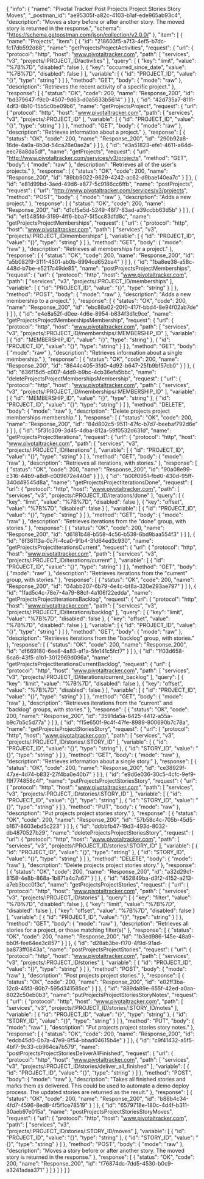 {
  "info": {
    "name": "Pivotal Tracker Post Projects Project Stories Story Moves",
    "_postman_id": "ae95305f-a82c-4103-b1af-ede965ab93c4",
    "description": "Moves a story before or after another story. The moved story is returned in the response.",
    "schema": "https://schema.getpostman.com/json/collection/v2.0.0/"
  },
  "item": [
    {
      "name": "Projects",
      "item": [
        {
          "id": "218603f5-a7f3-4ef5-b7dc-fc17db592d88",
          "name": "getProjectsProjectActivities",
          "request": {
            "url": {
              "protocol": "http",
              "host": "www.pivotaltracker.com",
              "path": [
                "services",
                "v3",
                "projects/:PROJECT_ID/activities"
              ],
              "query": [
                {
                  "key": "limit",
                  "value": "%7B%7D",
                  "disabled": false
                },
                {
                  "key": "occurred_since_date",
                  "value": "%7B%7D",
                  "disabled": false
                }
              ],
              "variable": [
                {
                  "id": "PROJECT_ID",
                  "value": "{}",
                  "type": "string"
                }
              ]
            },
            "method": "GET",
            "body": {
              "mode": "raw"
            },
            "description": "Retrieves the recent activity of a specific project."
          },
          "response": [
            {
              "status": "OK",
              "code": 200,
              "name": "Response_200",
              "id": "bd379647-f9c0-4507-9d63-d0a5633b5614"
            }
          ]
        },
        {
          "id": "42d735a7-8111-4df3-8b10-15b5c0be09b6",
          "name": "getProjectsProject",
          "request": {
            "url": {
              "protocol": "http",
              "host": "www.pivotaltracker.com",
              "path": [
                "services",
                "v3",
                "projects/:PROJECT_ID"
              ],
              "variable": [
                {
                  "id": "PROJECT_ID",
                  "value": "{}",
                  "type": "string"
                }
              ]
            },
            "method": "GET",
            "body": {
              "mode": "raw"
            },
            "description": "Retrieves information about a project."
          },
          "response": [
            {
              "status": "OK",
              "code": 200,
              "name": "Response_200",
              "id": "290b92a8-16de-4a0a-8b3d-54ca26e0ae2a"
            }
          ]
        },
        {
          "id": "e3a51823-efe1-4611-a64d-eec78a8da5df",
          "name": "getProjects",
          "request": {
            "url": "http://www.pivotaltracker.com/services/v3/projects",
            "method": "GET",
            "body": {
              "mode": "raw"
            },
            "description": "Retrieves all of the user's projects."
          },
          "response": [
            {
              "status": "OK",
              "code": 200,
              "name": "Response_200",
              "id": "89bb9022-9629-4242-ac62-d9bae140ea7c"
            }
          ]
        },
        {
          "id": "e81d99bd-3aed-49d6-a877-5c9186cc6ffb",
          "name": "postProjects",
          "request": {
            "url": "http://www.pivotaltracker.com/services/v3/projects",
            "method": "POST",
            "body": {
              "mode": "raw"
            },
            "description": "Adds a new project."
          },
          "response": [
            {
              "status": "OK",
              "code": 200,
              "name": "Response_200",
              "id": "d1cf5e5d-5249-48f7-83ad-a39ccbb63d5b"
            }
          ]
        },
        {
          "id": "ef5485fd-3199-4ff6-bba7-5f5cc83dfd8c",
          "name": "getProjectsProjectMemberships",
          "request": {
            "url": {
              "protocol": "http",
              "host": "www.pivotaltracker.com",
              "path": [
                "services",
                "v3",
                "projects/:PROJECT_ID/memberships"
              ],
              "variable": [
                {
                  "id": "PROJECT_ID",
                  "value": "{}",
                  "type": "string"
                }
              ]
            },
            "method": "GET",
            "body": {
              "mode": "raw"
            },
            "description": "Retrieves all memberships for a project."
          },
          "response": [
            {
              "status": "OK",
              "code": 200,
              "name": "Response_200",
              "id": "a5b082f9-3111-4501-ab0b-8994cd652ba4"
            }
          ]
        },
        {
          "id": "1ba8ee38-a58c-448d-b7be-e5217c49de85",
          "name": "postProjectsProjectMemberships",
          "request": {
            "url": {
              "protocol": "http",
              "host": "www.pivotaltracker.com",
              "path": [
                "services",
                "v3",
                "projects/:PROJECT_ID/memberships"
              ],
              "variable": [
                {
                  "id": "PROJECT_ID",
                  "value": "{}",
                  "type": "string"
                }
              ]
            },
            "method": "POST",
            "body": {
              "mode": "raw"
            },
            "description": "Adds a new membership to a project."
          },
          "response": [
            {
              "status": "OK",
              "code": 200,
              "name": "Response_200",
              "id": "ebc88a02-20f0-417f-bbd4-8e94f02ab7de"
            }
          ]
        },
        {
          "id": "e4e8a52f-d0ee-4d6e-8954-b834f3d1c9ce",
          "name": "getProjectsProjectMembershipsMembership",
          "request": {
            "url": {
              "protocol": "http",
              "host": "www.pivotaltracker.com",
              "path": [
                "services",
                "v3",
                "projects/:PROJECT_ID/memberships/:MEMBERSHIP_ID"
              ],
              "variable": [
                {
                  "id": "MEMBERSHIP_ID",
                  "value": "{}",
                  "type": "string"
                },
                {
                  "id": "PROJECT_ID",
                  "value": "{}",
                  "type": "string"
                }
              ]
            },
            "method": "GET",
            "body": {
              "mode": "raw"
            },
            "description": "Retrieves information about a single membership."
          },
          "response": [
            {
              "status": "OK",
              "code": 200,
              "name": "Response_200",
              "id": "8644c405-3fd0-4d92-b647-25fb9bf57cb0"
            }
          ]
        },
        {
          "id": "636f15d5-c007-4dd9-b9bc-4cb36efa5bbc",
          "name": "deleteProjectsProjectMembershipsMembership",
          "request": {
            "url": {
              "protocol": "http",
              "host": "www.pivotaltracker.com",
              "path": [
                "services",
                "v3",
                "projects/:PROJECT_ID/memberships/:MEMBERSHIP_ID"
              ],
              "variable": [
                {
                  "id": "MEMBERSHIP_ID",
                  "value": "{}",
                  "type": "string"
                },
                {
                  "id": "PROJECT_ID",
                  "value": "{}",
                  "type": "string"
                }
              ]
            },
            "method": "DELETE",
            "body": {
              "mode": "raw"
            },
            "description": "Delete projects project memberships membership."
          },
          "response": [
            {
              "status": "OK",
              "code": 200,
              "name": "Response_200",
              "id": "84d802c5-9511-47fc-b7d7-beebaf792d6e"
            }
          ]
        },
        {
          "id": "5f31c309-3d45-4dba-812a-59f0532d631d",
          "name": "getProjectsProjectIterations",
          "request": {
            "url": {
              "protocol": "http",
              "host": "www.pivotaltracker.com",
              "path": [
                "services",
                "v3",
                "projects/:PROJECT_ID/iterations"
              ],
              "variable": [
                {
                  "id": "PROJECT_ID",
                  "value": "{}",
                  "type": "string"
                }
              ]
            },
            "method": "GET",
            "body": {
              "mode": "raw"
            },
            "description": "Retrieves all iterations, with stories."
          },
          "response": [
            {
              "status": "OK",
              "code": 200,
              "name": "Response_200",
              "id": "90a08e99-c316-44b9-a8df-c009672e440d"
            }
          ]
        },
        {
          "id": "b00f0951-fbd0-430d-95ff-340d49545d8a",
          "name": "getProjectsProjectIterationsDone",
          "request": {
            "url": {
              "protocol": "http",
              "host": "www.pivotaltracker.com",
              "path": [
                "services",
                "v3",
                "projects/:PROJECT_ID/iterations/done"
              ],
              "query": [
                {
                  "key": "limit",
                  "value": "%7B%7D",
                  "disabled": false
                },
                {
                  "key": "offset",
                  "value": "%7B%7D",
                  "disabled": false
                }
              ],
              "variable": [
                {
                  "id": "PROJECT_ID",
                  "value": "{}",
                  "type": "string"
                }
              ]
            },
            "method": "GET",
            "body": {
              "mode": "raw"
            },
            "description": "Retrieves iterations from the \"done\" group, with stories."
          },
          "response": [
            {
              "status": "OK",
              "code": 200,
              "name": "Response_200",
              "id": "d6181b48-b558-4c56-b538-6bd9baa554f3"
            }
          ]
        },
        {
          "id": "8f36113a-0c7f-4ca0-91b4-3fd64ed3c930",
          "name": "getProjectsProjectIterationsCurrent",
          "request": {
            "url": {
              "protocol": "http",
              "host": "www.pivotaltracker.com",
              "path": [
                "services",
                "v3",
                "projects/:PROJECT_ID/iterations/current"
              ],
              "variable": [
                {
                  "id": "PROJECT_ID",
                  "value": "{}",
                  "type": "string"
                }
              ]
            },
            "method": "GET",
            "body": {
              "mode": "raw"
            },
            "description": "Retrieves iterations from the \"current\" group, with stories."
          },
          "response": [
            {
              "status": "OK",
              "code": 200,
              "name": "Response_200",
              "id": "04abb207-6b79-4e4c-bf8a-320e293ae797"
            }
          ]
        },
        {
          "id": "1fad5c4c-78e7-4a79-88cf-4a106f22edda",
          "name": "getProjectsProjectIterationsBacklog",
          "request": {
            "url": {
              "protocol": "http",
              "host": "www.pivotaltracker.com",
              "path": [
                "services",
                "v3",
                "projects/:PROJECT_ID/iterations/backlog"
              ],
              "query": [
                {
                  "key": "limit",
                  "value": "%7B%7D",
                  "disabled": false
                },
                {
                  "key": "offset",
                  "value": "%7B%7D",
                  "disabled": false
                }
              ],
              "variable": [
                {
                  "id": "PROJECT_ID",
                  "value": "{}",
                  "type": "string"
                }
              ]
            },
            "method": "GET",
            "body": {
              "mode": "raw"
            },
            "description": "Retrieves iterations from the \"backlog\" group, with stories."
          },
          "response": [
            {
              "status": "OK",
              "code": 200,
              "name": "Response_200",
              "id": "df669180-6ee8-4a83-af1a-5fe141c5fcf7"
            }
          ]
        },
        {
          "id": "1f03d658-6ca6-43f5-a1b1-3012969d096a",
          "name": "getProjectsProjectIterationsCurrentBacklog",
          "request": {
            "url": {
              "protocol": "http",
              "host": "www.pivotaltracker.com",
              "path": [
                "services",
                "v3",
                "projects/:PROJECT_ID/iterations/current_backlog"
              ],
              "query": [
                {
                  "key": "limit",
                  "value": "%7B%7D",
                  "disabled": false
                },
                {
                  "key": "offset",
                  "value": "%7B%7D",
                  "disabled": false
                }
              ],
              "variable": [
                {
                  "id": "PROJECT_ID",
                  "value": "{}",
                  "type": "string"
                }
              ]
            },
            "method": "GET",
            "body": {
              "mode": "raw"
            },
            "description": "Retrieves iterations from the \"current\" and \"backlog\" groups, with stories."
          },
          "response": [
            {
              "status": "OK",
              "code": 200,
              "name": "Response_200",
              "id": "3591da5a-6425-4412-a55a-b9c7b5c5d77a"
            }
          ]
        },
        {
          "id": "f15e650f-9c4f-47fe-8989-800690b7c78a",
          "name": "getProjectsProjectStoriesStory",
          "request": {
            "url": {
              "protocol": "http",
              "host": "www.pivotaltracker.com",
              "path": [
                "services",
                "v3",
                "projects/:PROJECT_ID/stories/:STORY_ID"
              ],
              "variable": [
                {
                  "id": "PROJECT_ID",
                  "value": "{}",
                  "type": "string"
                },
                {
                  "id": "STORY_ID",
                  "value": "{}",
                  "type": "string"
                }
              ]
            },
            "method": "GET",
            "body": {
              "mode": "raw"
            },
            "description": "Retrieves information about a single story."
          },
          "response": [
            {
              "status": "OK",
              "code": 200,
              "name": "Response_200",
              "id": "ce38929f-47ae-4d74-b832-27f4ba0e40b7"
            }
          ]
        },
        {
          "id": "e9d6e036-30c5-4cfc-9ef9-f9f774858c4f",
          "name": "putProjectsProjectStoriesStory",
          "request": {
            "url": {
              "protocol": "http",
              "host": "www.pivotaltracker.com",
              "path": [
                "services",
                "v3",
                "projects/:PROJECT_ID/stories/:STORY_ID"
              ],
              "variable": [
                {
                  "id": "PROJECT_ID",
                  "value": "{}",
                  "type": "string"
                },
                {
                  "id": "STORY_ID",
                  "value": "{}",
                  "type": "string"
                }
              ]
            },
            "method": "PUT",
            "body": {
              "mode": "raw"
            },
            "description": "Put projects project stories story."
          },
          "response": [
            {
              "status": "OK",
              "code": 200,
              "name": "Response_200",
              "id": "57b58c4c-705b-45d5-b167-8603ebd5c223"
            }
          ]
        },
        {
          "id": "ddbbfb47-19d3-493d-8032-db4870527b29",
          "name": "deleteProjectsProjectStoriesStory",
          "request": {
            "url": {
              "protocol": "http",
              "host": "www.pivotaltracker.com",
              "path": [
                "services",
                "v3",
                "projects/:PROJECT_ID/stories/:STORY_ID"
              ],
              "variable": [
                {
                  "id": "PROJECT_ID",
                  "value": "{}",
                  "type": "string"
                },
                {
                  "id": "STORY_ID",
                  "value": "{}",
                  "type": "string"
                }
              ]
            },
            "method": "DELETE",
            "body": {
              "mode": "raw"
            },
            "description": "Delete projects project stories story."
          },
          "response": [
            {
              "status": "OK",
              "code": 200,
              "name": "Response_200",
              "id": "a32d29c1-8158-4e8b-868a-1b871a4c7a67"
            }
          ]
        },
        {
          "id": "452849ba-d3f2-4152-a213-a7eb3bcc0f3c",
          "name": "getProjectsProjectStories",
          "request": {
            "url": {
              "protocol": "http",
              "host": "www.pivotaltracker.com",
              "path": [
                "services",
                "v3",
                "projects/:PROJECT_ID/stories"
              ],
              "query": [
                {
                  "key": "filter",
                  "value": "%7B%7D",
                  "disabled": false
                },
                {
                  "key": "limit",
                  "value": "%7B%7D",
                  "disabled": false
                },
                {
                  "key": "offset",
                  "value": "%7B%7D",
                  "disabled": false
                }
              ],
              "variable": [
                {
                  "id": "PROJECT_ID",
                  "value": "{}",
                  "type": "string"
                }
              ]
            },
            "method": "GET",
            "body": {
              "mode": "raw"
            },
            "description": "Retrieves all stories for a project, or those matching filter(s)"
          },
          "response": [
            {
              "status": "OK",
              "code": 200,
              "name": "Response_200",
              "id": "1b3ed986-145e-48a9-bb0f-fee64ee3c857"
            }
          ]
        },
        {
          "id": "d28ab3be-f170-4f9d-91ad-ba873ff0843a",
          "name": "postProjectsProjectStories",
          "request": {
            "url": {
              "protocol": "http",
              "host": "www.pivotaltracker.com",
              "path": [
                "services",
                "v3",
                "projects/:PROJECT_ID/stories"
              ],
              "variable": [
                {
                  "id": "PROJECT_ID",
                  "value": "{}",
                  "type": "string"
                }
              ]
            },
            "method": "POST",
            "body": {
              "mode": "raw"
            },
            "description": "Post projects project stories."
          },
          "response": [
            {
              "status": "OK",
              "code": 200,
              "name": "Response_200",
              "id": "e02ff3ba-12c8-45f3-80b7-595d341585cc"
            }
          ]
        },
        {
          "id": "889da89e-655f-42ed-a0aa-8022c50eb0b3",
          "name": "putProjectsProjectStoriesStoryNotes",
          "request": {
            "url": {
              "protocol": "http",
              "host": "www.pivotaltracker.com",
              "path": [
                "services",
                "v3",
                "projects/:PROJECT_ID/stories/:STORY_ID/notes"
              ],
              "variable": [
                {
                  "id": "PROJECT_ID",
                  "value": "{}",
                  "type": "string"
                },
                {
                  "id": "STORY_ID",
                  "value": "{}",
                  "type": "string"
                }
              ]
            },
            "method": "PUT",
            "body": {
              "mode": "raw"
            },
            "description": "Put projects project stories story notes."
          },
          "response": [
            {
              "status": "OK",
              "code": 200,
              "name": "Response_200",
              "id": "edcb45d0-0b7a-47e9-8f54-bbad04615b4e"
            }
          ]
        },
        {
          "id": "c9f41432-a5f5-4bf7-9c33-cb964ca7b579",
          "name": "postProjectsProjectStoriesDeliverAllFinished",
          "request": {
            "url": {
              "protocol": "http",
              "host": "www.pivotaltracker.com",
              "path": [
                "services",
                "v3",
                "projects/:PROJECT_ID/stories/deliver_all_finished"
              ],
              "variable": [
                {
                  "id": "PROJECT_ID",
                  "value": "{}",
                  "type": "string"
                }
              ]
            },
            "method": "POST",
            "body": {
              "mode": "raw"
            },
            "description": "Takes all finished stories and marks them as delivered. This could be used to automate a demo deploy process. The updated stories are returned as the result."
          },
          "response": [
            {
              "status": "OK",
              "code": 200,
              "name": "Response_200",
              "id": "b88b4c34-4fd7-4596-8ed8-4f5f1ce78519"
            }
          ]
        },
        {
          "id": "6579718e-180c-4d4f-b311-30aeb97e015a",
          "name": "postProjectsProjectStoriesStoryMoves",
          "request": {
            "url": {
              "protocol": "http",
              "host": "www.pivotaltracker.com",
              "path": [
                "services",
                "v3",
                "projects/:PROJECT_ID/stories/:STORY_ID/moves"
              ],
              "variable": [
                {
                  "id": "PROJECT_ID",
                  "value": "{}",
                  "type": "string"
                },
                {
                  "id": "STORY_ID",
                  "value": "{}",
                  "type": "string"
                }
              ]
            },
            "method": "POST",
            "body": {
              "mode": "raw"
            },
            "description": "Moves a story before or after another story. The moved story is returned in the response."
          },
          "response": [
            {
              "status": "OK",
              "code": 200,
              "name": "Response_200",
              "id": "f76874dc-7dd5-4530-b0c9-a3241adaa371"
            }
          ]
        }
      ]
    }
  ]
}